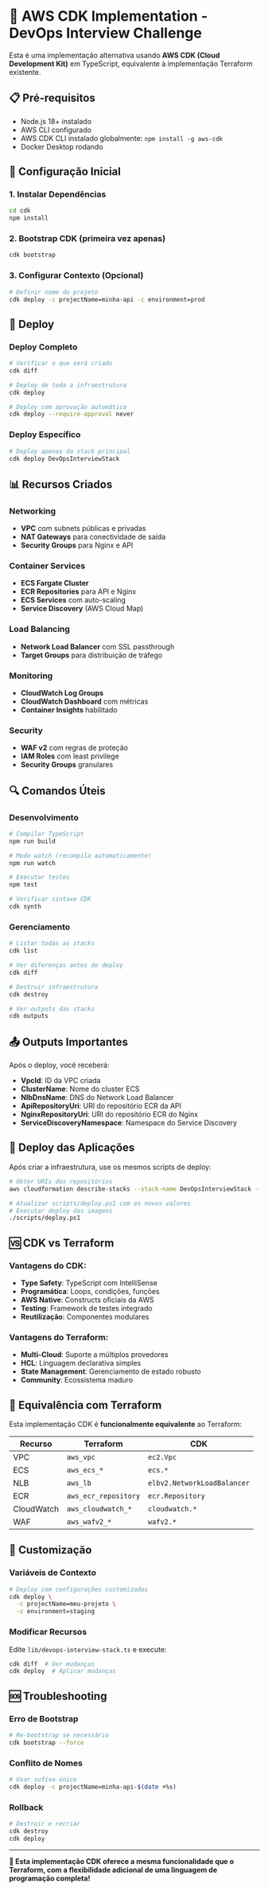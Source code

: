 # 🚀 AWS CDK Implementation - DevOps Interview Challenge

Esta é uma implementação alternativa usando **AWS CDK (Cloud Development Kit)** em TypeScript, equivalente à implementação Terraform existente.

## 📋 Pré-requisitos

- Node.js 18+ instalado
- AWS CLI configurado
- AWS CDK CLI instalado globalmente: `npm install -g aws-cdk`
- Docker Desktop rodando

## 🔧 Configuração Inicial

### 1. Instalar Dependências
```bash
cd cdk
npm install
```

### 2. Bootstrap CDK (primeira vez apenas)
```bash
cdk bootstrap
```

### 3. Configurar Contexto (Opcional)
```bash
# Definir nome do projeto
cdk deploy -c projectName=minha-api -c environment=prod
```

## 🚀 Deploy

### Deploy Completo
```bash
# Verificar o que será criado
cdk diff

# Deploy de toda a infraestrutura
cdk deploy

# Deploy com aprovação automática
cdk deploy --require-approval never
```

### Deploy Específico
```bash
# Deploy apenas da stack principal
cdk deploy DevOpsInterviewStack
```

## 📊 Recursos Criados

### Networking
- **VPC** com subnets públicas e privadas
- **NAT Gateways** para conectividade de saída
- **Security Groups** para Nginx e API

### Container Services
- **ECS Fargate Cluster** 
- **ECR Repositories** para API e Nginx
- **ECS Services** com auto-scaling
- **Service Discovery** (AWS Cloud Map)

### Load Balancing
- **Network Load Balancer** com SSL passthrough
- **Target Groups** para distribuição de tráfego

### Monitoring
- **CloudWatch Log Groups**
- **CloudWatch Dashboard** com métricas
- **Container Insights** habilitado

### Security
- **WAF v2** com regras de proteção
- **IAM Roles** com least privilege
- **Security Groups** granulares

## 🔍 Comandos Úteis

### Desenvolvimento
```bash
# Compilar TypeScript
npm run build

# Modo watch (recompila automaticamente)
npm run watch

# Executar testes
npm test

# Verificar sintaxe CDK
cdk synth
```

### Gerenciamento
```bash
# Listar todas as stacks
cdk list

# Ver diferenças antes do deploy
cdk diff

# Destruir infraestrutura
cdk destroy

# Ver outputs das stacks
cdk outputs
```

## 📤 Outputs Importantes

Após o deploy, você receberá:

- **VpcId**: ID da VPC criada
- **ClusterName**: Nome do cluster ECS
- **NlbDnsName**: DNS do Network Load Balancer
- **ApiRepositoryUri**: URI do repositório ECR da API
- **NginxRepositoryUri**: URI do repositório ECR do Nginx
- **ServiceDiscoveryNamespace**: Namespace do Service Discovery

## 🔄 Deploy das Aplicações

Após criar a infraestrutura, use os mesmos scripts de deploy:

```bash
# Obter URIs dos repositórios
aws cloudformation describe-stacks --stack-name DevOpsInterviewStack --query 'Stacks[0].Outputs'

# Atualizar scripts/deploy.ps1 com os novos valores
# Executar deploy das imagens
./scripts/deploy.ps1
```

## 🆚 CDK vs Terraform

### Vantagens do CDK:
- **Type Safety**: TypeScript com IntelliSense
- **Programática**: Loops, condições, funções
- **AWS Native**: Constructs oficiais da AWS
- **Testing**: Framework de testes integrado
- **Reutilização**: Componentes modulares

### Vantagens do Terraform:
- **Multi-Cloud**: Suporte a múltiplos provedores
- **HCL**: Linguagem declarativa simples
- **State Management**: Gerenciamento de estado robusto
- **Community**: Ecossistema maduro

## 🎯 Equivalência com Terraform

Esta implementação CDK é **funcionalmente equivalente** ao Terraform:

| Recurso | Terraform | CDK |
|---------|-----------|-----|
| VPC | `aws_vpc` | `ec2.Vpc` |
| ECS | `aws_ecs_*` | `ecs.*` |
| NLB | `aws_lb` | `elbv2.NetworkLoadBalancer` |
| ECR | `aws_ecr_repository` | `ecr.Repository` |
| CloudWatch | `aws_cloudwatch_*` | `cloudwatch.*` |
| WAF | `aws_wafv2_*` | `wafv2.*` |

## 🔧 Customização

### Variáveis de Contexto
```bash
# Deploy com configurações customizadas
cdk deploy \
  -c projectName=meu-projeto \
  -c environment=staging
```

### Modificar Recursos
Edite `lib/devops-interview-stack.ts` e execute:
```bash
cdk diff  # Ver mudanças
cdk deploy  # Aplicar mudanças
```

## 🆘 Troubleshooting

### Erro de Bootstrap
```bash
# Re-bootstrap se necessário
cdk bootstrap --force
```

### Conflito de Nomes
```bash
# Usar sufixo único
cdk deploy -c projectName=minha-api-$(date +%s)
```

### Rollback
```bash
# Destruir e recriar
cdk destroy
cdk deploy
```

---

**🎯 Esta implementação CDK oferece a mesma funcionalidade que o Terraform, com a flexibilidade adicional de uma linguagem de programação completa!**
